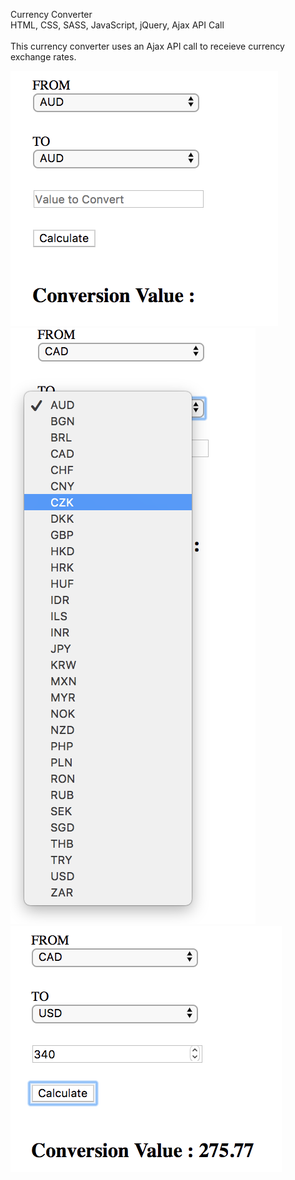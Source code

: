 Currency Converter
<br>
HTML, CSS, SASS, JavaScript, jQuery, Ajax API Call
<br>
<br>
This currency converter uses an Ajax API call to receieve currency exchange rates.
<br>

<img  src="/assets/screenshot01.png">
<br>
<img  src="/assets/screenshot02.png">
<br>
<img  src="/assets/screenshot03.png">
<br>
